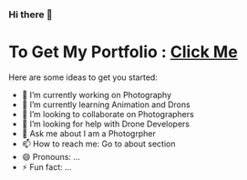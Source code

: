 ### Hi there 👋


# To Get My Portfolio : <a href="https://royalphotographyjani.github.io/">Click Me</a>

Here are some ideas to get you started:

- 🔭 I’m currently working on Photography
- 🌱 I’m currently learning Animation and Drons
- 👯 I’m looking to collaborate on Photographers
- 🤔 I’m looking for help with Drone Developers
- 💬 Ask me about I am a Photogrpher
- 📫 How to reach me: Go to about section
- 😄 Pronouns: ...
- ⚡ Fun fact: ...


